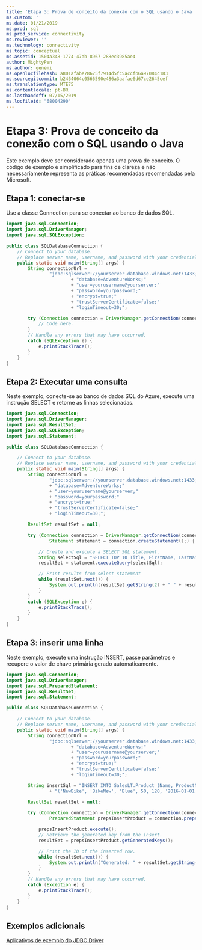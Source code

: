 ```yaml
---
title: 'Etapa 3: Prova de conceito da conexão com o SQL usando o Java | Microsoft Docs'
ms.custom: ''
ms.date: 01/21/2019
ms.prod: sql
ms.prod_service: connectivity
ms.reviewer: ''
ms.technology: connectivity
ms.topic: conceptual
ms.assetid: 1504a348-1774-47ab-8967-288ec3985ae4
author: MightyPen
ms.author: genemi
ms.openlocfilehash: a801afabe78625f7914d5fc5accfb6a97084c183
ms.sourcegitcommit: b2464064c0566590e486a3aafae6d67ce2645cef
ms.translationtype: MTE75
ms.contentlocale: pt-BR
ms.lasthandoff: 07/15/2019
ms.locfileid: "68004290"
---
```

# <a name="step-3-proof-of-concept-connecting-to-sql-using-java"></a>Etapa 3: Prova de conceito da conexão com o SQL usando o Java
  
Este exemplo deve ser considerado apenas uma prova de conceito. O código de exemplo é simplificado para fins de clareza e não necessariamente representa as práticas recomendadas recomendadas pela Microsoft.  
  
## <a name="step-1--connect"></a>Etapa 1: conectar-se  
  
Use a classe Connection para se conectar ao banco de dados SQL.   
  
```java  
import java.sql.Connection;
import java.sql.DriverManager;
import java.sql.SQLException;

public class SQLDatabaseConnection {
    // Connect to your database.
    // Replace server name, username, and password with your credentials
    public static void main(String[] args) {
        String connectionUrl =
                "jdbc:sqlserver://yourserver.database.windows.net:1433;"
                        + "database=AdventureWorks;"
                        + "user=yourusername@yourserver;"
                        + "password=yourpassword;"
                        + "encrypt=true;"
                        + "trustServerCertificate=false;"
                        + "loginTimeout=30;";

        try (Connection connection = DriverManager.getConnection(connectionUrl);) {
            // Code here.
        }
        // Handle any errors that may have occurred.
        catch (SQLException e) {
            e.printStackTrace();
        }
    }
}
```  
  
## <a name="step-2-execute-a-query"></a>Etapa 2: Executar uma consulta  
Neste exemplo, conecte-se ao banco de dados SQL do Azure, execute uma instrução SELECT e retorne as linhas selecionadas.   
  
```java  
import java.sql.Connection;
import java.sql.DriverManager;
import java.sql.ResultSet;
import java.sql.SQLException;
import java.sql.Statement;

public class SQLDatabaseConnection {

    // Connect to your database.
    // Replace server name, username, and password with your credentials
    public static void main(String[] args) {
        String connectionUrl =
                "jdbc:sqlserver://yourserver.database.windows.net:1433;"
                + "database=AdventureWorks;"
                + "user=yourusername@yourserver;"
                + "password=yourpassword;"
                + "encrypt=true;"
                + "trustServerCertificate=false;"
                + "loginTimeout=30;";

        ResultSet resultSet = null;

        try (Connection connection = DriverManager.getConnection(connectionUrl);
                Statement statement = connection.createStatement();) {

            // Create and execute a SELECT SQL statement.
            String selectSql = "SELECT TOP 10 Title, FirstName, LastName from SalesLT.Customer";
            resultSet = statement.executeQuery(selectSql);

            // Print results from select statement
            while (resultSet.next()) {
                System.out.println(resultSet.getString(2) + " " + resultSet.getString(3));
            }
        }
        catch (SQLException e) {
            e.printStackTrace();
        }
    }
}
```  
  
## <a name="step-3-insert-a-row"></a>Etapa 3: inserir uma linha  
Neste exemplo, execute uma instrução INSERT, passe parâmetros e recupere o valor de chave primária gerado automaticamente.   
  
```java  
import java.sql.Connection;
import java.sql.DriverManager;
import java.sql.PreparedStatement;
import java.sql.ResultSet;
import java.sql.Statement;

public class SQLDatabaseConnection {

    // Connect to your database.
    // Replace server name, username, and password with your credentials
    public static void main(String[] args) {
        String connectionUrl =
                "jdbc:sqlserver://yourserver.database.windows.net:1433;"
                        + "database=AdventureWorks;"
                        + "user=yourusername@yourserver;"
                        + "password=yourpassword;"
                        + "encrypt=true;"
                        + "trustServerCertificate=false;"
                        + "loginTimeout=30;";

        String insertSql = "INSERT INTO SalesLT.Product (Name, ProductNumber, Color, StandardCost, ListPrice, SellStartDate) VALUES "
                + "('NewBike', 'BikeNew', 'Blue', 50, 120, '2016-01-01');";

        ResultSet resultSet = null;

        try (Connection connection = DriverManager.getConnection(connectionUrl);
                PreparedStatement prepsInsertProduct = connection.prepareStatement(insertSql, Statement.RETURN_GENERATED_KEYS);) {

            prepsInsertProduct.execute();
            // Retrieve the generated key from the insert.
            resultSet = prepsInsertProduct.getGeneratedKeys();

            // Print the ID of the inserted row.
            while (resultSet.next()) {
                System.out.println("Generated: " + resultSet.getString(1));
            }
        }
        // Handle any errors that may have occurred.
        catch (Exception e) {
            e.printStackTrace();
        }
    }
}
```  
  
## <a name="additional-samples"></a>Exemplos adicionais  
[Aplicativos de exemplo do JDBC Driver](../../connect/jdbc/sample-jdbc-driver-applications.md)
